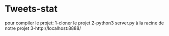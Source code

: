 # Tweets-stat

pour compiler le projet:
1-cloner le projet
2-python3 server.py à la racine de notre projet
3-http://localhost:8888/
